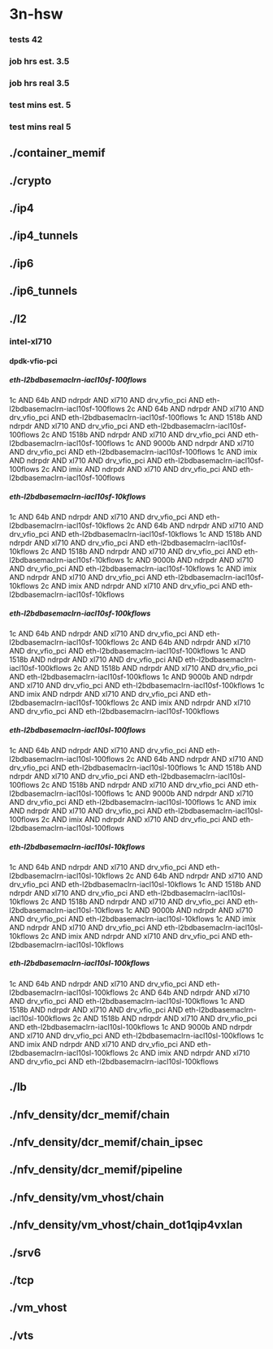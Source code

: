 # 3n-hsw
### tests 42
### job hrs est. 3.5
### job hrs real 3.5
### test mins est. 5
### test mins real 5
## ./container_memif
## ./crypto
## ./ip4
## ./ip4_tunnels
## ./ip6
## ./ip6_tunnels
## ./l2
### intel-xl710
#### dpdk-vfio-pci
##### eth-l2bdbasemaclrn-iacl10sf-100flows
1c AND 64b AND ndrpdr AND xl710 AND drv_vfio_pci AND eth-l2bdbasemaclrn-iacl10sf-100flows
2c AND 64b AND ndrpdr AND xl710 AND drv_vfio_pci AND eth-l2bdbasemaclrn-iacl10sf-100flows
1c AND 1518b AND ndrpdr AND xl710 AND drv_vfio_pci AND eth-l2bdbasemaclrn-iacl10sf-100flows
2c AND 1518b AND ndrpdr AND xl710 AND drv_vfio_pci AND eth-l2bdbasemaclrn-iacl10sf-100flows
1c AND 9000b AND ndrpdr AND xl710 AND drv_vfio_pci AND eth-l2bdbasemaclrn-iacl10sf-100flows
1c AND imix AND ndrpdr AND xl710 AND drv_vfio_pci AND eth-l2bdbasemaclrn-iacl10sf-100flows
2c AND imix AND ndrpdr AND xl710 AND drv_vfio_pci AND eth-l2bdbasemaclrn-iacl10sf-100flows
##### eth-l2bdbasemaclrn-iacl10sf-10kflows
1c AND 64b AND ndrpdr AND xl710 AND drv_vfio_pci AND eth-l2bdbasemaclrn-iacl10sf-10kflows
2c AND 64b AND ndrpdr AND xl710 AND drv_vfio_pci AND eth-l2bdbasemaclrn-iacl10sf-10kflows
1c AND 1518b AND ndrpdr AND xl710 AND drv_vfio_pci AND eth-l2bdbasemaclrn-iacl10sf-10kflows
2c AND 1518b AND ndrpdr AND xl710 AND drv_vfio_pci AND eth-l2bdbasemaclrn-iacl10sf-10kflows
1c AND 9000b AND ndrpdr AND xl710 AND drv_vfio_pci AND eth-l2bdbasemaclrn-iacl10sf-10kflows
1c AND imix AND ndrpdr AND xl710 AND drv_vfio_pci AND eth-l2bdbasemaclrn-iacl10sf-10kflows
2c AND imix AND ndrpdr AND xl710 AND drv_vfio_pci AND eth-l2bdbasemaclrn-iacl10sf-10kflows
##### eth-l2bdbasemaclrn-iacl10sf-100kflows
1c AND 64b AND ndrpdr AND xl710 AND drv_vfio_pci AND eth-l2bdbasemaclrn-iacl10sf-100kflows
2c AND 64b AND ndrpdr AND xl710 AND drv_vfio_pci AND eth-l2bdbasemaclrn-iacl10sf-100kflows
1c AND 1518b AND ndrpdr AND xl710 AND drv_vfio_pci AND eth-l2bdbasemaclrn-iacl10sf-100kflows
2c AND 1518b AND ndrpdr AND xl710 AND drv_vfio_pci AND eth-l2bdbasemaclrn-iacl10sf-100kflows
1c AND 9000b AND ndrpdr AND xl710 AND drv_vfio_pci AND eth-l2bdbasemaclrn-iacl10sf-100kflows
1c AND imix AND ndrpdr AND xl710 AND drv_vfio_pci AND eth-l2bdbasemaclrn-iacl10sf-100kflows
2c AND imix AND ndrpdr AND xl710 AND drv_vfio_pci AND eth-l2bdbasemaclrn-iacl10sf-100kflows
##### eth-l2bdbasemaclrn-iacl10sl-100flows
1c AND 64b AND ndrpdr AND xl710 AND drv_vfio_pci AND eth-l2bdbasemaclrn-iacl10sl-100flows
2c AND 64b AND ndrpdr AND xl710 AND drv_vfio_pci AND eth-l2bdbasemaclrn-iacl10sl-100flows
1c AND 1518b AND ndrpdr AND xl710 AND drv_vfio_pci AND eth-l2bdbasemaclrn-iacl10sl-100flows
2c AND 1518b AND ndrpdr AND xl710 AND drv_vfio_pci AND eth-l2bdbasemaclrn-iacl10sl-100flows
1c AND 9000b AND ndrpdr AND xl710 AND drv_vfio_pci AND eth-l2bdbasemaclrn-iacl10sl-100flows
1c AND imix AND ndrpdr AND xl710 AND drv_vfio_pci AND eth-l2bdbasemaclrn-iacl10sl-100flows
2c AND imix AND ndrpdr AND xl710 AND drv_vfio_pci AND eth-l2bdbasemaclrn-iacl10sl-100flows
##### eth-l2bdbasemaclrn-iacl10sl-10kflows
1c AND 64b AND ndrpdr AND xl710 AND drv_vfio_pci AND eth-l2bdbasemaclrn-iacl10sl-10kflows
2c AND 64b AND ndrpdr AND xl710 AND drv_vfio_pci AND eth-l2bdbasemaclrn-iacl10sl-10kflows
1c AND 1518b AND ndrpdr AND xl710 AND drv_vfio_pci AND eth-l2bdbasemaclrn-iacl10sl-10kflows
2c AND 1518b AND ndrpdr AND xl710 AND drv_vfio_pci AND eth-l2bdbasemaclrn-iacl10sl-10kflows
1c AND 9000b AND ndrpdr AND xl710 AND drv_vfio_pci AND eth-l2bdbasemaclrn-iacl10sl-10kflows
1c AND imix AND ndrpdr AND xl710 AND drv_vfio_pci AND eth-l2bdbasemaclrn-iacl10sl-10kflows
2c AND imix AND ndrpdr AND xl710 AND drv_vfio_pci AND eth-l2bdbasemaclrn-iacl10sl-10kflows
##### eth-l2bdbasemaclrn-iacl10sl-100kflows
1c AND 64b AND ndrpdr AND xl710 AND drv_vfio_pci AND eth-l2bdbasemaclrn-iacl10sl-100kflows
2c AND 64b AND ndrpdr AND xl710 AND drv_vfio_pci AND eth-l2bdbasemaclrn-iacl10sl-100kflows
1c AND 1518b AND ndrpdr AND xl710 AND drv_vfio_pci AND eth-l2bdbasemaclrn-iacl10sl-100kflows
2c AND 1518b AND ndrpdr AND xl710 AND drv_vfio_pci AND eth-l2bdbasemaclrn-iacl10sl-100kflows
1c AND 9000b AND ndrpdr AND xl710 AND drv_vfio_pci AND eth-l2bdbasemaclrn-iacl10sl-100kflows
1c AND imix AND ndrpdr AND xl710 AND drv_vfio_pci AND eth-l2bdbasemaclrn-iacl10sl-100kflows
2c AND imix AND ndrpdr AND xl710 AND drv_vfio_pci AND eth-l2bdbasemaclrn-iacl10sl-100kflows
## ./lb
## ./nfv_density/dcr_memif/chain
## ./nfv_density/dcr_memif/chain_ipsec
## ./nfv_density/dcr_memif/pipeline
## ./nfv_density/vm_vhost/chain
## ./nfv_density/vm_vhost/chain_dot1qip4vxlan
## ./srv6
## ./tcp
## ./vm_vhost
## ./vts
